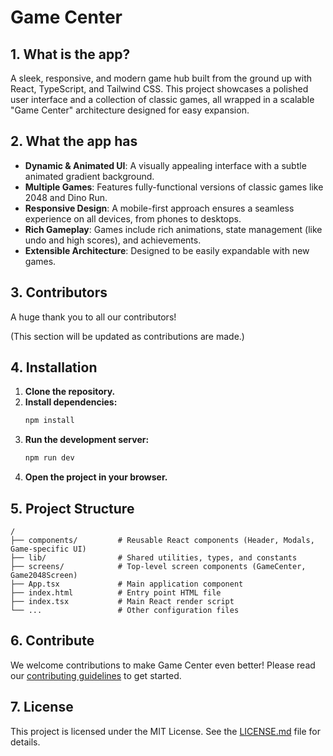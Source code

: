 # Game Center

## 1. What is the app?

A sleek, responsive, and modern game hub built from the ground up with React, TypeScript, and Tailwind CSS. This project showcases a polished user interface and a collection of classic games, all wrapped in a scalable "Game Center" architecture designed for easy expansion.

## 2. What the app has

- **Dynamic & Animated UI**: A visually appealing interface with a subtle animated gradient background.
- **Multiple Games**: Features fully-functional versions of classic games like 2048 and Dino Run.
- **Responsive Design**: A mobile-first approach ensures a seamless experience on all devices, from phones to desktops.
- **Rich Gameplay**: Games include rich animations, state management (like undo and high scores), and achievements.
- **Extensible Architecture**: Designed to be easily expandable with new games.

## 3. Contributors

A huge thank you to all our contributors!

(This section will be updated as contributions are made.)

## 4. Installation

1.  **Clone the repository.**
2.  **Install dependencies:**
    ```sh
    npm install
    ```
3.  **Run the development server:**
    ```sh
    npm run dev
    ```
4.  **Open the project in your browser.**

## 5. Project Structure
```
/
├── components/         # Reusable React components (Header, Modals, Game-specific UI)
├── lib/                # Shared utilities, types, and constants
├── screens/            # Top-level screen components (GameCenter, Game2048Screen)
├── App.tsx             # Main application component
├── index.html          # Entry point HTML file
├── index.tsx           # Main React render script
└── ...                 # Other configuration files
```

## 6. Contribute

We welcome contributions to make Game Center even better! Please read our [contributing guidelines](CONTRIBUTING.md) to get started.

## 7. License

This project is licensed under the MIT License. See the [LICENSE.md](LICENSE.md) file for details.
